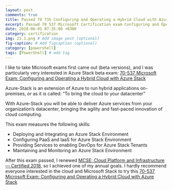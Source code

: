```yaml
---
layout: post
comments: true
title: Passed 70 735 Configuring and Operating a Hybrid Cloud with Azure Stack
excerpt: Passwd 70 537 Microsoft Certification exam Configuring and Operating a Hybrid Cloud with Azure Stack
date: 2018-06-01 07:35:00 +0300
category: certification
img: 21.1.png # Add image post (optional)
fig-caption: # Add figcaption (optional)
category: [powershell]
tags: [PowerShell] # add tag
---
```


I like to take Microsoft exams first came out (beta versions), and I was particularly very interested in Azure Stack beta exam: [70-537 Microsoft Exam: Configuring and Operating a Hybrid Cloud with Azure Stack](https://www.microsoft.com/en-us/learning/exam-70-537.aspx) 

Azure-Stack is an extension of Azure to run hybrid applications on-premises, or as it is called: “To bring the cloud to your datacenter”

With Azure-Stack you will be able to deliver Azure services from your organization’s datacenter, bringing the agility and fast-paced innovation of cloud computing.

This exam measures the following skills:
* Deploying and Integrating an Azure Stack Environment
* Configuring PaaS and IaaS for Azure Stack Environment
* Providing Services to enabling DevOps for Azure Stack Tenants
* Maintaining and Monitoring an Azure Stack Environment

After this exam passed, I renewed [MCSE: Cloud Platform and Infrastructure — Certified 2018](https://www.youracclaim.com/badges/8e2e100f-622b-4319-906c-8c0bfc7ca9b3), so I achieved one of my annual goals. I hardly recommend everyone interested in the cloud and Microsoft Stack to try this [70-537 Microsoft Exam: Configuring and Operating a Hybrid Cloud with Azure Stack](https://www.microsoft.com/en-us/learning/exam-70-537.aspx)
